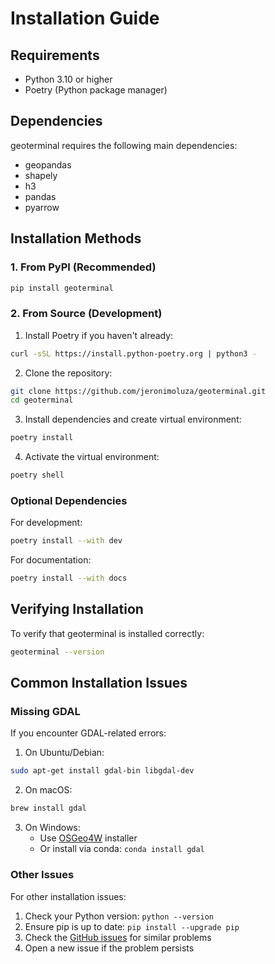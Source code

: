 # Installation Guide

## Requirements

- Python 3.10 or higher
- Poetry (Python package manager)

## Dependencies

geoterminal requires the following main dependencies:
- geopandas
- shapely
- h3
- pandas
- pyarrow

## Installation Methods

### 1. From PyPI (Recommended)

```bash
pip install geoterminal
```

### 2. From Source (Development)

1. Install Poetry if you haven't already:
```bash
curl -sSL https://install.python-poetry.org | python3 -
```

2. Clone the repository:
```bash
git clone https://github.com/jeronimoluza/geoterminal.git
cd geoterminal
```

3. Install dependencies and create virtual environment:
```bash
poetry install
```

4. Activate the virtual environment:
```bash
poetry shell
```

### Optional Dependencies

For development:
```bash
poetry install --with dev
```

For documentation:
```bash
poetry install --with docs
```

## Verifying Installation

To verify that geoterminal is installed correctly:

```bash
geoterminal --version
```

## Common Installation Issues

### Missing GDAL

If you encounter GDAL-related errors:

1. On Ubuntu/Debian:
```bash
sudo apt-get install gdal-bin libgdal-dev
```

2. On macOS:
```bash
brew install gdal
```

3. On Windows:
   - Use [OSGeo4W](https://trac.osgeo.org/osgeo4w/) installer
   - Or install via conda: `conda install gdal`

### Other Issues

For other installation issues:
1. Check your Python version: `python --version`
2. Ensure pip is up to date: `pip install --upgrade pip`
3. Check the [GitHub issues](https://github.com/jeronimoluza/geoterminal/issues) for similar problems
4. Open a new issue if the problem persists

